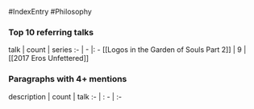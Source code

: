 #IndexEntry #Philosophy

### Top 10 referring talks
talk | count | series
:- | - |: -
[[Logos in the Garden of Souls Part 2]] | 9 | [[2017 Eros Unfettered]]

### Paragraphs with 4+ mentions
description | count | talk
:- | : - | :-

